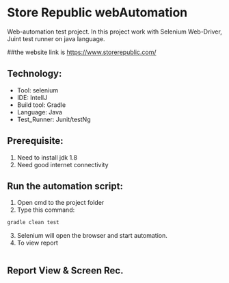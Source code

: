 
# Store Republic webAutomation
Web-automation test project. In this project work with Selenium Web-Driver, Juint test runner on java language.

##the website link is https://www.storerepublic.com/

## Technology:
- Tool: selenium
- IDE: IntelIJ
- Build tool: Gradle
- Language: Java
- Test_Runner: Junit/testNg

## Prerequisite:
1. Need to install jdk 1.8
2. Need good internet connectivity

## Run the automation script:
1. Open cmd to the project folder
2. Type this command:

```sh
gradle clean test
```
3. Selenium will open the browser and start automation.
4. To view report
```sh
```
## Report View & Screen Rec.

